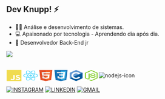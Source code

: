 ## Dev Knupp! ⚡
- 👨‍💻 Análise e desenvolvimento de sistemas.  
- 💻 Apaixonado por tecnologia - Aprendendo dia após dia.
- 🤖 Desenvolvedor Back-End jr

<div>

  <img  height="180em" src="https://github-readme-stats.vercel.app/api?username=marlonknupp&show_icons=true&theme=great-gatsby&include_all_commits=true&count_private=true"/>  
   </div> <br>

<img align="center" height="30" width="40" alt="js-icon"  src="https://raw.githubusercontent.com/devicons/devicon/master/icons/javascript/javascript-plain.svg"> <img align="center" height="30" width="40" alt="react-icon" src="https://raw.githubusercontent.com/devicons/devicon/master/icons/react/react-original.svg"><img align="center" height="30" width="40" alt="html-icon" src="https://raw.githubusercontent.com/devicons/devicon/master/icons/html5/html5-original.svg"><img align="center" height="30" width="40" alt="css-icon" src="https://raw.githubusercontent.com/devicons/devicon/master/icons/css3/css3-original.svg"><img align="center" height="30" width="40" alt="c-icon" src="https://raw.githubusercontent.com/devicons/devicon/master/icons/c/c-original.svg"><img align="center" height="30" width="40" alt="nodejs-icon" src="https://raw.githubusercontent.com/devicons/devicon/master/icons/nodejs/nodejs-original.svg"><img align="center" height="30" width="40" alt="nodejs-icon" src="https://raw.githubusercontent.com/jmnote/z-icons/master/svg/cpp.svg">
   </div>

[![INSTAGRAM](https://img.shields.io/badge/Instagram-E4405F?style=for-the-badge&logo=instagram&logoColor=white)](https://www.instagram.com/marlonknupp/)
[![LINKEDIN](https://img.shields.io/badge/LinkedIn-0077B5?style=for-the-badge&logo=linkedin&logoColor=white)](https://www.linkedin.com/in/marlon-knupp-284252260/)
[![GMAIL](https://img.shields.io/badge/Gmail-D14836?style=for-the-badge&logo=gmail&logoColor=white)](marlonjcc23@gmail.com)
